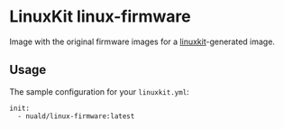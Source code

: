 # LinuxKit linux-firmware
Image with the original firmware images for a [linuxkit](https://github.com/linuxkit/linuxkit)-generated image.

## Usage
The sample configuration for your `linuxkit.yml`:

```
init:
  - nuald/linux-firmware:latest
```
